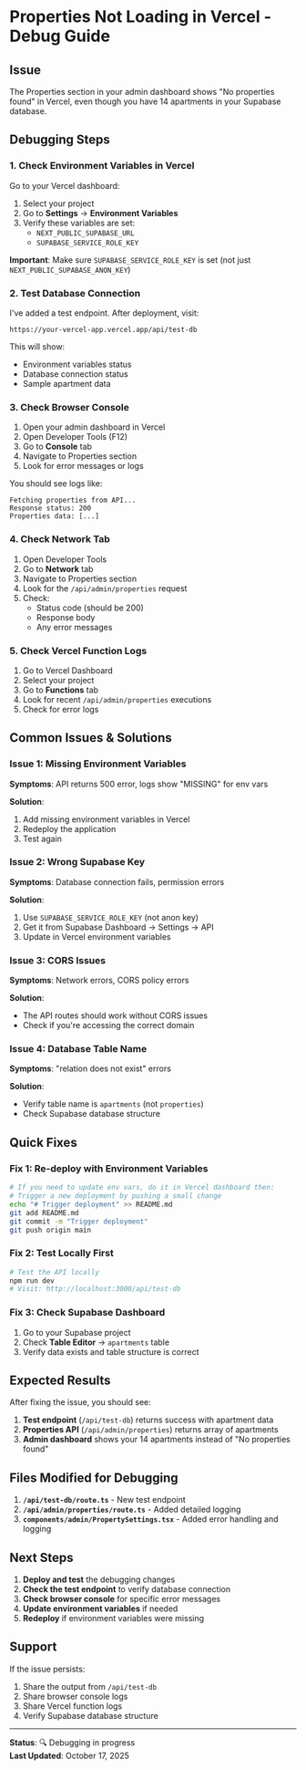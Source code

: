 # Properties Not Loading in Vercel - Debug Guide

## Issue
The Properties section in your admin dashboard shows "No properties found" in Vercel, even though you have 14 apartments in your Supabase database.

## Debugging Steps

### 1. Check Environment Variables in Vercel

Go to your Vercel dashboard:
1. Select your project
2. Go to **Settings** → **Environment Variables**
3. Verify these variables are set:
   - `NEXT_PUBLIC_SUPABASE_URL`
   - `SUPABASE_SERVICE_ROLE_KEY`

**Important**: Make sure `SUPABASE_SERVICE_ROLE_KEY` is set (not just `NEXT_PUBLIC_SUPABASE_ANON_KEY`)

### 2. Test Database Connection

I've added a test endpoint. After deployment, visit:
```
https://your-vercel-app.vercel.app/api/test-db
```

This will show:
- Environment variables status
- Database connection status
- Sample apartment data

### 3. Check Browser Console

1. Open your admin dashboard in Vercel
2. Open Developer Tools (F12)
3. Go to **Console** tab
4. Navigate to Properties section
5. Look for error messages or logs

You should see logs like:
```
Fetching properties from API...
Response status: 200
Properties data: [...]
```

### 4. Check Network Tab

1. Open Developer Tools
2. Go to **Network** tab
3. Navigate to Properties section
4. Look for the `/api/admin/properties` request
5. Check:
   - Status code (should be 200)
   - Response body
   - Any error messages

### 5. Check Vercel Function Logs

1. Go to Vercel Dashboard
2. Select your project
3. Go to **Functions** tab
4. Look for recent `/api/admin/properties` executions
5. Check for error logs

## Common Issues & Solutions

### Issue 1: Missing Environment Variables
**Symptoms**: API returns 500 error, logs show "MISSING" for env vars

**Solution**:
1. Add missing environment variables in Vercel
2. Redeploy the application
3. Test again

### Issue 2: Wrong Supabase Key
**Symptoms**: Database connection fails, permission errors

**Solution**:
1. Use `SUPABASE_SERVICE_ROLE_KEY` (not anon key)
2. Get it from Supabase Dashboard → Settings → API
3. Update in Vercel environment variables

### Issue 3: CORS Issues
**Symptoms**: Network errors, CORS policy errors

**Solution**:
- The API routes should work without CORS issues
- Check if you're accessing the correct domain

### Issue 4: Database Table Name
**Symptoms**: "relation does not exist" errors

**Solution**:
- Verify table name is `apartments` (not `properties`)
- Check Supabase database structure

## Quick Fixes

### Fix 1: Re-deploy with Environment Variables
```bash
# If you need to update env vars, do it in Vercel dashboard then:
# Trigger a new deployment by pushing a small change
echo "# Trigger deployment" >> README.md
git add README.md
git commit -m "Trigger deployment"
git push origin main
```

### Fix 2: Test Locally First
```bash
# Test the API locally
npm run dev
# Visit: http://localhost:3000/api/test-db
```

### Fix 3: Check Supabase Dashboard
1. Go to your Supabase project
2. Check **Table Editor** → `apartments` table
3. Verify data exists and table structure is correct

## Expected Results

After fixing the issue, you should see:
1. **Test endpoint** (`/api/test-db`) returns success with apartment data
2. **Properties API** (`/api/admin/properties`) returns array of apartments
3. **Admin dashboard** shows your 14 apartments instead of "No properties found"

## Files Modified for Debugging

1. **`/api/test-db/route.ts`** - New test endpoint
2. **`/api/admin/properties/route.ts`** - Added detailed logging
3. **`components/admin/PropertySettings.tsx`** - Added error handling and logging

## Next Steps

1. **Deploy and test** the debugging changes
2. **Check the test endpoint** to verify database connection
3. **Check browser console** for specific error messages
4. **Update environment variables** if needed
5. **Redeploy** if environment variables were missing

## Support

If the issue persists:
1. Share the output from `/api/test-db`
2. Share browser console logs
3. Share Vercel function logs
4. Verify Supabase database structure

---

**Status**: 🔍 Debugging in progress  
**Last Updated**: October 17, 2025
